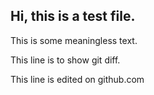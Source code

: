 ## Hi, this is a test file. 

This is some meaningless text.

This line is to show git diff.

This line is edited on github.com

